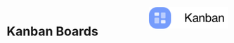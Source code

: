 <img src="client\public\images\logo.png" alt="Kanban logo" title="Kanban" align="right" height="50" />

# Kanban Boards
